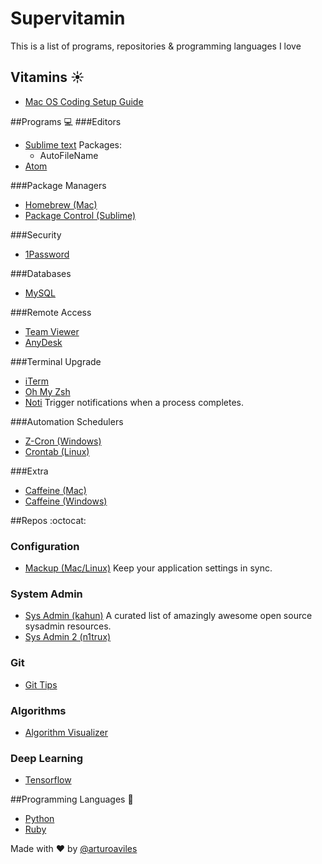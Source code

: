 # Supervitamin
This is a list of programs, repositories & programming languages I love

## Vitamins :sunny:
- [Mac OS Coding Setup Guide](http://sourabhbajaj.com/mac-setup/index.html)

##Programs :computer:
###Editors
- [Sublime text](https://www.sublimetext.com/)
  Packages:
  - AutoFileName
- [Atom](https://atom.io/)

###Package Managers
- [Homebrew (Mac)](http://brew.sh/)
- [Package Control (Sublime)](https://packagecontrol.io/)

###Security
- [1Password](https://1password.com/)

###Databases
- [MySQL](https://www.mysql.com/)

###Remote Access
- [Team Viewer](https://www.teamviewer.com)
- [AnyDesk](http://anydesk.com/remote-desktop) 

###Terminal Upgrade
- [iTerm](https://www.iterm2.com/)
- [Oh My Zsh](http://ohmyz.sh/)
- [Noti](https://github.com/variadico/noti) Trigger notifications when a process completes.

###Automation Schedulers
- [Z-Cron (Windows)](http://www.z-cron.com/)
- [Crontab (Linux)](https://help.ubuntu.com/community/CronHowto#Introduction)

###Extra 
- [Caffeine (Mac)](http://lightheadsw.com/caffeine/)
- [Caffeine (Windows)](http://www.zhornsoftware.co.uk/caffeine/)

##Repos :octocat:
### Configuration
- [Mackup (Mac/Linux)](https://github.com/lra/mackup) Keep your application settings in sync.

### System Admin
- [Sys Admin (kahun)](https://github.com/kahun/awesome-sysadmin) A curated list of amazingly awesome open source sysadmin resources.
- [Sys Admin 2 (n1trux)](https://github.com/n1trux/awesome-sysadmin)

### Git
- [Git Tips](https://github.com/git-tips/tips) 

### Algorithms
- [Algorithm Visualizer](https://github.com/parkjs814/AlgorithmVisualizer)

### Deep Learning
- [Tensorflow](https://github.com/tensorflow/tensorflow)

##Programming Languages :rocket:
- [Python](https://www.python.org/)
- [Ruby](https://www.ruby-lang.org)

Made with :heart: by [@arturoaviles](https://arturoaviles.github.io/)

